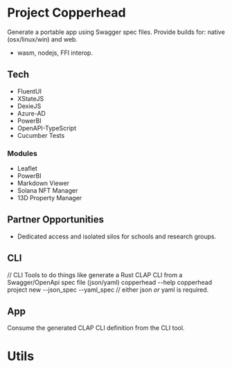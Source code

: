# Project Copperhead

Generate a portable app using Swagger spec files.
Provide builds for: native (osx/linux/win) and web.

- wasm, nodejs, FFI interop.

## Tech

* FluentUI
* XStateJS
* DexieJS
* Azure-AD
* PowerBI
* OpenAPI-TypeScript
* Cucumber Tests

### Modules
* Leaflet
* PowerBI
* Markdown Viewer
* Solana NFT Manager
* 13D Property Manager

## Partner Opportunities

* Dedicated access and isolated silos for schools and research groups.

## CLI

// CLI Tools to do things like generate a Rust CLAP CLI from a Swagger/OpenApi spec file (json/yaml)
copperhead --help
copperhead project new --json_spec <base64> --yaml_spec <base64> // either json _or_ yaml is required.

## App

Consume the generated CLAP CLI definition from the CLI tool. 

# Utils

